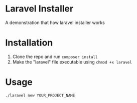 # Laravel Installer
A demonstration that how laravel installer works

# Installation
1. Clone the repo and run `composer install`
2. Make the "laravel" file executable using `chmod +x laravel`

# Usage
`./laravel new YOUR_PROJECT_NAME`
